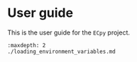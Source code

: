 # User guide

This is the user guide for the `ECpy` project.

```{toctree}
:maxdepth: 2
./loading_environment_variables.md
```
